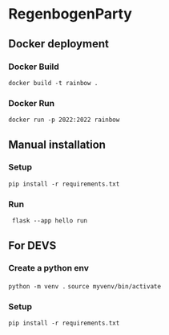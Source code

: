 # RegenbogenParty
## Docker deployment
### Docker Build
``docker build -t rainbow .``
### Docker Run
``docker run -p 2022:2022 rainbow``
## Manual installation
### Setup
``pip install -r requirements.txt``
### Run
`` flask --app hello run``

## For DEVS
### Create a python env
``python -m venv .``
``source myvenv/bin/activate`` 
### Setup
``pip install -r requirements.txt``
